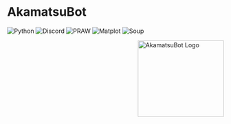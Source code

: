 # AkamatsuBot

![Python][1] ![Discord][2] ![PRAW][3] ![Matplot][4] ![Soup][5]

<img src="https://149360821.v2.pressablecdn.com/wp-content/uploads/2019/07/Spirit-Animal-Cat.jpg" align="right"
     alt="AkamatsuBot Logo" width="200" height="178">

[1]: https://img.shields.io/badge/python%20-3.8.1-blue
[2]: https://img.shields.io/badge/discord.py-1.5.1-%235d8aa8
[3]: https://img.shields.io/badge/asyncpraw-7.1.0-red
[4]: https://img.shields.io/badge/matplotlib-3.3.3-orange
[5]: https://img.shields.io/badge/beautifulsoup-4.9.3-lightgrey

